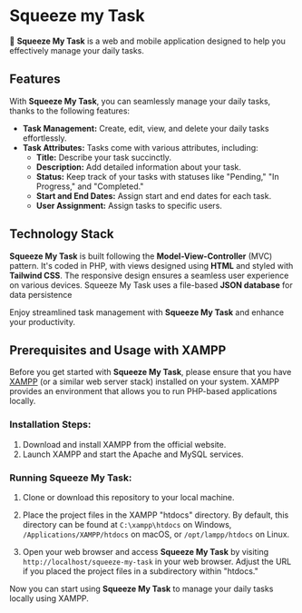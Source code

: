 # Squeeze my Task 

🍋 **Squeeze My Task** is a web and mobile application designed to help you effectively manage your daily tasks.


## Features

With **Squeeze My Task**, you can seamlessly manage your daily tasks, thanks to the following features:

-   **Task Management:** Create, edit, view, and delete your daily tasks effortlessly.
-   **Task Attributes:** Tasks come with various attributes, including:
    -   **Title:** Describe your task succinctly.
    -   **Description:** Add detailed information about your task.
    -   **Status:** Keep track of your tasks with statuses like "Pending," "In Progress," and "Completed."
    -    **Start and End Dates:** Assign start and end dates for each task.
    -   **User Assignment:** Assign tasks to specific users.


## Technology Stack

**Squeeze My Task** is built following the **Model-View-Controller** (MVC) pattern. It's coded in PHP, with views designed using **HTML** and styled with **Tailwind CSS**. The responsive design ensures a seamless user experience on various devices. Squeeze My Task uses a file-based **JSON database** for data persistence

Enjoy streamlined task management with **Squeeze My Task** and enhance your productivity.


## Prerequisites and Usage with XAMPP

Before you get started with **Squeeze My Task**, please ensure that you have [XAMPP](https://www.apachefriends.org/index.html) (or a similar web server stack) installed on your system. XAMPP provides an environment that allows you to run PHP-based applications locally.

### Installation Steps:

1.  Download and install XAMPP from the official website.
2.  Launch XAMPP and start the Apache and MySQL services.

### Running **Squeeze My Task**:

1.  Clone or download this repository to your local machine.
    
2.  Place the project files in the XAMPP "htdocs" directory. By default, this directory can be found at `C:\xampp\htdocs` on Windows, `/Applications/XAMPP/htdocs` on macOS, or `/opt/lampp/htdocs` on Linux.
    
3.  Open your web browser and access **Squeeze My Task** by visiting `http://localhost/squeeze-my-task` in your web browser. Adjust the URL if you placed the project files in a subdirectory within "htdocs."
    

Now you can start using **Squeeze My Task** to manage your daily tasks locally using XAMPP.
